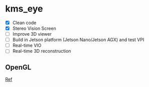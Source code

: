 # kms_eye

- [x] Clean code
- [x] Stereo Vision Screen
- [ ] Improve 3D viewer
- [ ] Build in Jetson platform (Jetson Nano/Jetson AGX) and test VPI 
- [ ] Real-time VIO
- [ ] Real-time 3D reconstruction

## OpenGL

[Ref](https://docs.google.com/presentation/d/1bppZI5j5ktU_q_5mQSRZDHGdJRmHMPzBP8GFzKWz7Os/htmlpresent)

